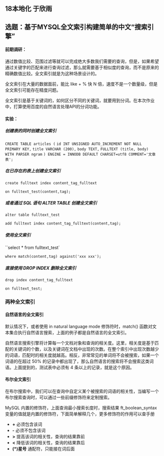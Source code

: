 ## 18本地化 于欣雨

## 选题：基于MYSQL全文索引构建简单的中文“搜索引擎”

#### 前期调研：

  通过数值比较、范围过滤等就可以完成绝大多数我们需要的查询，但是，如果希望通过关键字的匹配来进行查询过滤，那么就需要基于相似度的查询，而不是原来的精确数值比较。全文索引就是为这种场景设计的。

  全文索引在大量的数据面前，能比 like + % 快 N 倍，速度不是一个数量级，但是全文索引可能存在精度问题。

  全文索引是基于关键词的，如何区分不同的关键词，就要用到分词。在本次作业中，打算使用百度的自然语言处理API的分词功能。

#### 实验：

##### 创建表的同时创建全文索引

  `CREATE TABLE articles (`
    `id INT UNSIGNED AUTO_INCREMENT NOT NULL PRIMARY KEY,`
    `title VARCHAR (200),`
    `body TEXT,`
    `FULLTEXT (title, body) WITH PARSER ngram`
`) ENGINE = INNODB DEFAULT CHARSET=utf8 COMMENT='文章表';`

##### 在已存在的表上创建全文索引

``create fulltext index content_tag_fulltext``

``on fulltext_test(content,tag);``

##### 或者通过 SQL 语句 ALTER TABLE 创建全文索引

`alter table fulltext_test`

`add fulltext index content_tag_fulltext(content,tag);`

##### 使用全文索引

``select * from fulltext_test`

`where match(content,tag) against('xxx xxx');`

##### 直接使用 DROP INDEX 删除全文索引

`drop index content_tag_fulltext`

`on fulltext_test;`

### 两种全文索引

#### 自然语言的全文索引

默认情况下，或者使用 in natural language mode 修饰符时，match() 函数对文本集合执行自然语言搜索，上面的例子都是自然语言的全文索引。

自然语言搜索引擎将计算每一个文档对象和查询的相关度。这里，相关度是基于匹配的关键词的个数，以及关键词在文档中出现的次数。在整个索引中出现次数越少的词语，匹配时的相关度就越高。相反，非常常见的单词将不会被搜索，如果一个词语的在超过 50% 的记录中都出现了，那么自然语言的搜索将不会搜索这类词语。上面提到的，测试表中必须有 4 条以上的记录，就是这个原因。

#### 布尔全文索引

在布尔搜索中，我们可以在查询中自定义某个被搜索的词语的相关性，当编写一个布尔搜索查询时，可以通过一些前缀修饰符来定制搜索。

MySQL 内置的修饰符，上面查询最小搜索长度时，搜索结果 ft_boolean_syntax 变量的值就是内置的修饰符，下面简单解释几个，更多修饰符的作用可以查手册

- **+** 必须包含该词
- **-** 必须不包含该词
- **>** 提高该词的相关性，查询的结果靠前
- **<** 降低该词的相关性，查询的结果靠后
- **(\*)星号** 通配符，只能接在词后面